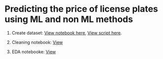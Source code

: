 # Predicting the price of license plates using ML and non ML methods

1. Create dataset: [View notebook here](https://github.com/FardinAhsan146/DXB-Numberplate-Price-Predictor/blob/main/scraping_notebook.ipynb), [View script here](https://github.com/FardinAhsan146/DXB-Numberplate-Price-Predictor/blob/main/scraper.py).

2. Cleaning notebook: [View](https://github.com/FardinAhsan146/DXB-Numberplate-Price-Predictor/blob/main/data_cleaning.ipynb)

3. EDA notebooke: [View](https://github.com/FardinAhsan146/DXB-Numberplate-Price-Predictor/blob/main/EDA_notebook.ipynb)

